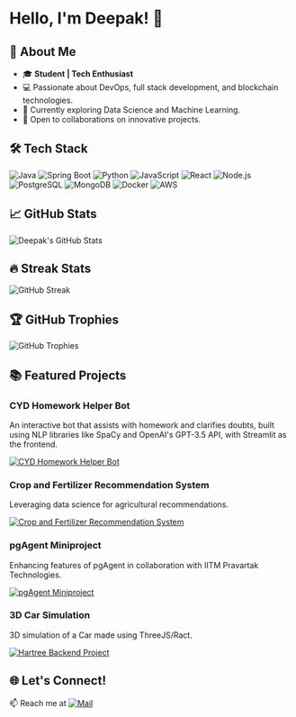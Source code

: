 # Hello, I'm Deepak! 👋

## 🚀 About Me

- 🎓 **Student | Tech Enthusiast**
- 💻 Passionate about DevOps, full stack development, and blockchain technologies.
- 🌱 Currently exploring Data Science and Machine Learning.
- 🤝 Open to collaborations on innovative projects.
  
## 🛠️ Tech Stack

![Java](https://img.shields.io/badge/Java-ED8B00?style=for-the-badge&logo=java&logoColor=white)
![Spring Boot](https://img.shields.io/badge/Spring_Boot-6DB33F?style=for-the-badge&logo=spring-boot&logoColor=white)
![Python](https://img.shields.io/badge/Python-3776AB?style=for-the-badge&logo=python&logoColor=white)
![JavaScript](https://img.shields.io/badge/JavaScript-F7DF1E?style=for-the-badge&logo=javascript&logoColor=black)
![React](https://img.shields.io/badge/React-20232A?style=for-the-badge&logo=react&logoColor=61DAFB)
![Node.js](https://img.shields.io/badge/Node.js-43853D?style=for-the-badge&logo=node.js&logoColor=white)
![PostgreSQL](https://img.shields.io/badge/PostgreSQL-316192?style=for-the-badge&logo=postgresql&logoColor=white)
![MongoDB](https://img.shields.io/badge/MongoDB-4EA94B?style=for-the-badge&logo=mongodb&logoColor=white)
![Docker](https://img.shields.io/badge/Docker-2496ED?style=for-the-badge&logo=docker&logoColor=white)
![AWS](https://img.shields.io/badge/AWS-232F3E?style=for-the-badge&logo=amazon-aws&logoColor=white)

## 📈 GitHub Stats

![Deepak's GitHub Stats](https://github-readme-stats.vercel.app/api?username=DKS2301&show_icons=true&theme=radical)

## 🔥 Streak Stats

![GitHub Streak](https://github-readme-streak-stats.herokuapp.com/?user=DKS2301&theme=radical)

## 🏆 GitHub Trophies

![GitHub Trophies](https://github-profile-trophy.vercel.app/?username=DKS2301&theme=radical)

## 📚 Featured Projects

### CYD Homework Helper Bot

An interactive bot that assists with homework and clarifies doubts, built using NLP libraries like SpaCy and OpenAI's GPT-3.5 API, with Streamlit as the frontend.

[![CYD Homework Helper Bot](https://github-readme-stats.vercel.app/api/pin/?username=DKS2301&repo=CYD-homework-helper-bot&theme=radical)](https://github.com/DKS2301/CYD-homework-helper-bot)


### Crop and Fertilizer Recommendation System

Leveraging data science for agricultural recommendations.

[![Crop and Fertilizer Recommendation System](https://github-readme-stats.vercel.app/api/pin/?username=DKS2301&repo=Crop-and-Fertilizer-Recommendation-System&theme=radical)](https://github.com/DKS2301/Crop-and-Fertilizer-Recommendation-System)

### pgAgent Miniproject

Enhancing features of pgAgent in collaboration with IITM Pravartak Technologies.

[![pgAgent Miniproject](https://github-readme-stats.vercel.app/api/pin/?username=DKS2301&repo=pgAgent-Miniproject&theme=radical)](https://github.com/DKS2301/pgAgent-Miniproject)

### 3D Car Simulation

3D simulation of a Car made using ThreeJS/Ract.

[![Hartree Backend Project](https://github-readme-stats.vercel.app/api/pin/?username=DKS2301&repo=3D-Car-Simulation&theme=radical)](https://github.com/DKS2301/3D-Car-Simulation)

## 🌐 Let's Connect!

📫 Reach me at [![Mail](https://img.shields.io/badge/LinkedIn-Deepak-blue?style=for-the-badge&logo=gmail)](mailto:deepaks11a7@gmail.com)
